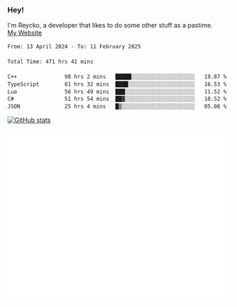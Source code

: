 ### Hey!
I'm Reycko, a developer that likes to do some other stuff as a pastime.  
[My Website](https://reycko.root.sx)

<!--START_SECTION:wakasection-->

```txt
From: 13 April 2024 - To: 11 February 2025

Total Time: 471 hrs 41 mins

C++               98 hrs 2 mins   █████░░░░░░░░░░░░░░░░░░░░   19.87 %
TypeScript        81 hrs 32 mins  ████░░░░░░░░░░░░░░░░░░░░░   16.53 %
Lua               56 hrs 49 mins  ███░░░░░░░░░░░░░░░░░░░░░░   11.52 %
C#                51 hrs 54 mins  ██▓░░░░░░░░░░░░░░░░░░░░░░   10.52 %
JSON              25 hrs 4 mins   █▒░░░░░░░░░░░░░░░░░░░░░░░   05.08 %
```

<!--END_SECTION:wakasection-->

[![GitHub stats](https://github-readme-stats.vercel.app/api?username=Reycko&show_icons=true&theme=dark&hide_title=true&count_private=true)](https://github.com/anuraghazra/github-readme-stats)

![Metrics](/github-metrics.svg)
